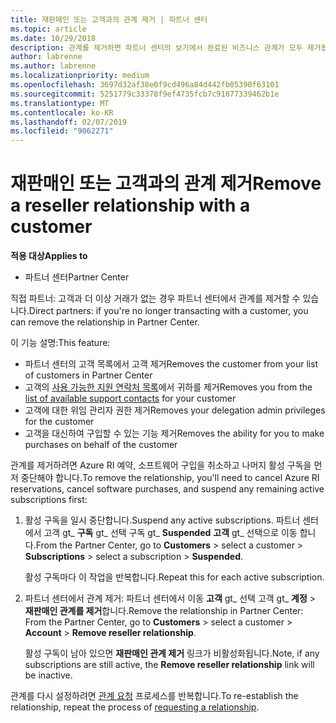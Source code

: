 ```yaml
---
title: 재판매인 또는 고객과의 관계 제거 | 파트너 센터
ms.topic: article
ms.date: 10/29/2018
description: 관계를 제거하면 파트너 센터의 보기에서 완료된 비즈니스 관계가 모두 제거됩니다.
author: labrenne
ms.author: labrenne
ms.localizationpriority: medium
ms.openlocfilehash: 3697d32af38e0f9cd496a84d442fb05390f63101
ms.sourcegitcommit: 5251779c33378f9ef4735fcb7c91877339462b1e
ms.translationtype: MT
ms.contentlocale: ko-KR
ms.lasthandoff: 02/07/2019
ms.locfileid: "9062271"
---
```

# <a name="remove-a-reseller-relationship-with-a-customer"></a><span data-ttu-id="9a511-103">재판매인 또는 고객과의 관계 제거</span><span class="sxs-lookup"><span data-stu-id="9a511-103">Remove a reseller relationship with a customer</span></span>

**<span data-ttu-id="9a511-104">적용 대상</span><span class="sxs-lookup"><span data-stu-id="9a511-104">Applies to</span></span>**

-   <span data-ttu-id="9a511-105">파트너 센터</span><span class="sxs-lookup"><span data-stu-id="9a511-105">Partner Center</span></span>

<span data-ttu-id="9a511-106">직접 파트너: 고객과 더 이상 거래가 없는 경우 파트너 센터에서 관계를 제거할 수 있습니다.</span><span class="sxs-lookup"><span data-stu-id="9a511-106">Direct partners: if you're no longer transacting with a customer, you can remove the relationship in Partner Center.</span></span> 

<span data-ttu-id="9a511-107">이 기능 설명:</span><span class="sxs-lookup"><span data-stu-id="9a511-107">This feature:</span></span>
*  <span data-ttu-id="9a511-108">파트너 센터의 고객 목록에서 고객 제거</span><span class="sxs-lookup"><span data-stu-id="9a511-108">Removes the customer from your list of customers in Partner Center</span></span>
*  <span data-ttu-id="9a511-109">고객의 [사용 가능한 지원 연락처 목록](assign-support-contacts.md)에서 귀하를 제거</span><span class="sxs-lookup"><span data-stu-id="9a511-109">Removes you from the [list of available support contacts](assign-support-contacts.md) for your customer</span></span>
*  <span data-ttu-id="9a511-110">고객에 대한 위임 관리자 권한 제거</span><span class="sxs-lookup"><span data-stu-id="9a511-110">Removes your delegation admin privileges for the customer</span></span>
*  <span data-ttu-id="9a511-111">고객을 대신하여 구입할 수 있는 기능 제거</span><span class="sxs-lookup"><span data-stu-id="9a511-111">Removes the ability for you to make purchases on behalf of the customer</span></span>

<span data-ttu-id="9a511-112">관계를 제거하려면 Azure RI 예약, 소프트웨어 구입을 취소하고 나머지 활성 구독을 먼저 중단해야 합니다.</span><span class="sxs-lookup"><span data-stu-id="9a511-112">To remove the relationship, you'll need to cancel Azure RI reservations, cancel software purchases, and suspend any remaining active subscriptions first:</span></span>
1. <span data-ttu-id="9a511-113">활성 구독을 일시 중단합니다.</span><span class="sxs-lookup"><span data-stu-id="9a511-113">Suspend any active subscriptions.</span></span> <span data-ttu-id="9a511-114">파트너 센터에서 고객 gt_ **구독** gt_ 선택 구독 gt_ **Suspended** **고객** gt_ 선택으로 이동 합니다.</span><span class="sxs-lookup"><span data-stu-id="9a511-114">From the Partner Center, go to **Customers** > select a customer > **Subscriptions** > select a subscription > **Suspended**.</span></span> 

   <span data-ttu-id="9a511-115">활성 구독마다 이 작업을 반복합니다.</span><span class="sxs-lookup"><span data-stu-id="9a511-115">Repeat this for each active subscription.</span></span>

2. <span data-ttu-id="9a511-116">파트너 센터에서 관계 제거: 파트너 센터에서 이동 **고객** gt_ 선택 고객 gt_ **계정** > **재판매인 관계를 제거**합니다.</span><span class="sxs-lookup"><span data-stu-id="9a511-116">Remove the relationship in Partner Center: From the Partner Center, go to **Customers** > select a customer > **Account** > **Remove reseller relationship**.</span></span>

   <span data-ttu-id="9a511-117">활성 구독이 남아 있으면 **재판매인 관계 제거** 링크가 비활성화됩니다.</span><span class="sxs-lookup"><span data-stu-id="9a511-117">Note, if any subscriptions are still active, the **Remove reseller relationship** link will be inactive.</span></span> 

<span data-ttu-id="9a511-118">관계를 다시 설정하려면 [관계 요청](request-a-relationship-with-a-customer.md) 프로세스를 반복합니다.</span><span class="sxs-lookup"><span data-stu-id="9a511-118">To re-establish the relationship, repeat the process of [requesting a relationship](request-a-relationship-with-a-customer.md).</span></span>

